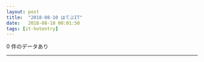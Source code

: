 ```yaml
---
layout: post
title:  "2018-08-10 はてぶIT"
date:   2018-08-10 00:01:50
tags: [it-hotentry]
---
```

0 件のデータあり

<hr>
